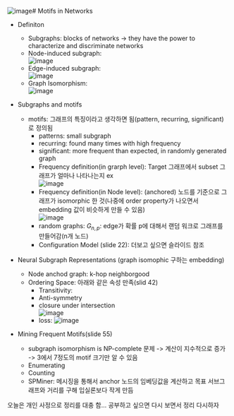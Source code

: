 ![image](https://github.com/Jiwon96/papers/assets/65645796/7b5504e8-696c-4008-91df-a86e37a02484)# Motifs in Networks

* Definiton
  * Subgraphs: blocks of networks -> they have the power to characterize and discriminate networks
  * Node-induced subgraph: <br>![image](https://github.com/Jiwon96/papers/assets/65645796/431debe5-0139-4f7f-8d4b-bb3ac017992c)
  * Edge-induced subgraph: <br>![image](https://github.com/Jiwon96/papers/assets/65645796/f33e4afc-4dd9-42e7-9055-c2db9672e3c9)
  * Graph Isomorphism: <br>![image](https://github.com/Jiwon96/papers/assets/65645796/27c70c5d-90db-41e2-a601-e1a009f2f90f)

* Subgraphs and motifs
  * motifs: 그래프의 특징이라고 생각하면 됨(pattern, recurring, significant)로 정의됨
    * patterns: small subgraph
    * recurring: found many times with high frequency
    * significant: more frequent than expected, in randomly generated graph
    * Frequency definition(in grarph level): Target 그래프에서 subset 그래프가 얼마나 나타나는지 ex<br>![image](https://github.com/Jiwon96/papers/assets/65645796/9c2c90a9-a450-445d-b203-5853435796fc)
    * Frequency definition(in Node level): (anchored) 노드를 기준으로 그래프가 isomorphic 한 것(나중에 order property가 나오면서 embedding 값이 비슷하게 만들 수 있음)<br>![image](https://github.com/Jiwon96/papers/assets/65645796/5d2394aa-2bc2-4242-962e-82c948f9994f)
    * random graphs: $G_{n,p}$: edge가 확률 p에 대해서 랜덤 워크로 그래프를 만들어감(n개 노드)
    * Configuration Model (slide 22): 더보고 싶으면 슬라이드 참조

* Neural Subgraph Representations (graph isomophic 구하는 embedding)
  * Node anchod graph: k-hop neighborgood
  * Ordering Space: 아래와 같은 속성 만족(slid 42)
    * Transitivity: 
    * Anti-symmetry
    * closure under intersection<br>![image](https://github.com/Jiwon96/papers/assets/65645796/fc0aaba6-5b24-4820-8291-b42c55098dcb)
    * loss: ![image](https://github.com/Jiwon96/papers/assets/65645796/f0a098d7-44e6-43a8-a903-21d3bdec546b)

* Mining Frequent Motifs(slide 55)
  * subgraph isomorphism is NP-complete 문제 -> 계산이 지수적으로 증가 -> 3에서 7정도의 motif 크기만 알 수 있음
  * Enumerating 
  * Counting
  * SPMiner: 메시징을 통해서 anchor 노드의 임베딩값을 계산하고 목표 서브그래프와 거리를 구해 입실론보다 작게 만듬
 
오늘은 개인 사정으로 정리를 대충 함... 공부하고 싶으면 다시 보면서 정리 다시하자
